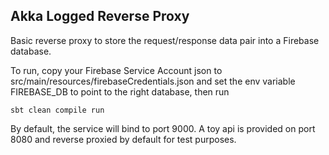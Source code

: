 ## Akka Logged Reverse Proxy

Basic reverse proxy to store the request/response data pair into
a Firebase database.

To run, copy your Firebase Service Account json to
src/main/resources/firebaseCredentials.json and set the env variable
FIREBASE_DB to point to the right database, then run

```
sbt clean compile run
```

By default, the service will bind to port 9000. A toy api is
provided on port 8080 and reverse proxied by default for test purposes.